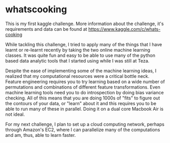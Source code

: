 # whatscooking

This is my first kaggle challenge. More information about the challenge, it's requirements and data can be found at https://www.kaggle.com/c/whats-cooking

While tackling this challenge, I tried to apply many of the things that I have learnt or re-learnt recently by taking the two online machine learning classes. It was quite fun and easy to be able to use many of the python based data analytic tools that I started using while I was still at Teza. 

Despite the ease of implementing some of the machine learning ideas, I realized that my computational resources were a critical bottle neck. Feature engineering requires you to try learning based on a wide number of permutations and combinations of different feature transformations. Even machine learning tools need you to do introspection by doing bias variance checking. All of this means that you are doing 1000s of "fits" to figure out the contours of your data, or "learn" about it and this requires you to be able to run many of these in parallel. Doing it on a dual core Macbook Air is not ideal. 

For my next challenge, I plan to set up a cloud computing network, perhaps through Amazon's EC2, where I can parallelize many of the computations and am, thus, able to learn faster.

